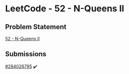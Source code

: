 # LeetCode - 52 - N-Queens II

## Problem Statement

[52 - N-Queens II](https://leetcode.com/problems/n-queens-ii)

## Submissions

[#284026795](https://leetcode.com/submissions/detail/284026795) :heavy_check_mark:
